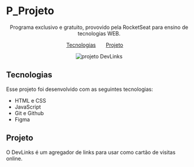 # P_Projeto

<p align="center">
 Programa exclusivo e gratuito, provovido pela RocketSeat para ensino de tecnologias WEB. 
</p>

<p align="center">
<a href="#-tecnologias">Tecnologias</a>&nbsp;&nbsp;&nbsp;&nbsp;&nbsp;&nbsp;
<a href="#-projeto">Projeto</a>&nbsp;&nbsp;&nbsp;&nbsp;&nbsp;&nbsp;
</p>

<p align="Center">
<img alt="projeto DevLinks" src="./github/my-project.png" widht="100%">
</p>

## Tecnologias

Esse projeto foi desenvolvido com as seguintes tecnologias:

- HTML e CSS
- JavaScript
- Git e Github
- Figma

## Projeto

O DevLinks é um agregador de links para usar como cartão de visitas online.
